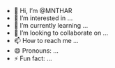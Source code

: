 - 👋 Hi, I’m @MNTHAR
- 👀 I’m interested in ...
- 🌱 I’m currently learning ...
- 💞️ I’m looking to collaborate on ...
- 📫 How to reach me ...
- 😄 Pronouns: ...
- ⚡ Fun fact: ...

<!---
MNTHAR/MNTHAR is a ✨ special ✨ repository because its `README.md` (this file) appears on your GitHub profile.
You can click the Preview link to take a look at your changes.
--->
